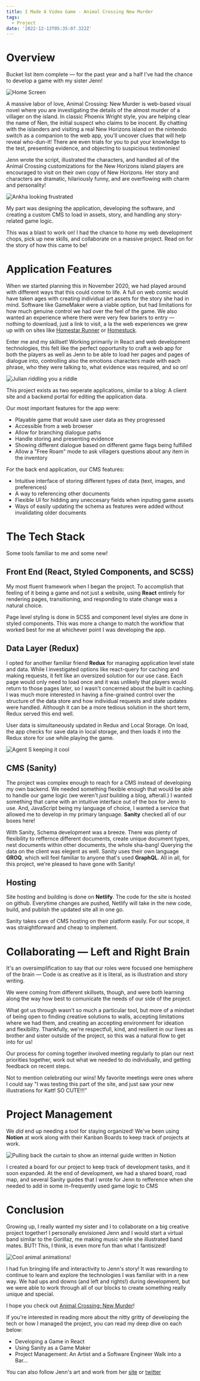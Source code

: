 ```yaml
---
title: I Made A Video Game - Animal Crossing New Murder
tags:
  - Project
date: '2022-12-13T05:35:07.322Z'
---
```


# Overview

Bucket list item complete — for the past year and a half I've had the chance to develop a game with my sister Jenn!

![Home Screen](https://padilla-media.s3.amazonaws.com/blog/acnm/play.png)

A massive labor of love, Animal Crossing: New Murder is web-based visual novel where you are investigating the details of the almost murder of a villager on the island. In classic Phoenix Wright style, you are helping clear the name of Ñen, the initial suspect who claims to be inocent. By chatting with the islanders and visiting a real New Horizons island on the nintendo switch as a companion to the web app, you'll uncover clues that will help reveal who-dun-it! There are even trials for you to put your knowledge to the test, presenting evidence, and objecting to suspicious testimonies!

Jenn wrote the script, illustrated the characters, and handled all of the Animal Crossing customizations for the New Horizons island players are encouraged to visit on their own copy of New Horizons. Her story and characters are dramatic, hilariously funny, and are overflowing with charm and personality!

![Ankha looking frustrated](https://padilla-media.s3.amazonaws.com/blog/acnm/Ankha.png)

My part was designing the application, developing the software, and creating a custom CMS to load in assets, story, and handling any story-related game logic.

This was a blast to work on! I had the chance to hone my web development chops, pick up new skills, and collaborate on a massive project. Read on for the story of how this came to be!

# Application Features

When we started planning this in November 2020, we had played around with different ways that this could come to life. A full on web comic would have taken ages with creating individual art assets for the story she had in mind. Software like GameMaker were a viable option, but had limitations for how much genuine control we had over the feel of the game. We also wanted an experience where there were very few bariers to entry — nothing to download, just a link to visit, a la the web experiences we grew up with on sites like [Homestar Runner](https://homestarrunner.com/) or [Homestuck](https://www.homestuck.com/info-story).

Enter me and my skillset! Working primarily in React and web development technologies, this felt like the perfect opportunity to craft a web app for both the players as well as Jenn to be able to load her pages and pages of dialogue into, controlling also the emotions characters made with each phrase, who they were talking to, what evidence was required, and so on!

![Julian riddling you a riddle](https://padilla-media.s3.amazonaws.com/blog/acnm/Julian.png)

This project exists as two seperate applications, similar to a blog: A client site and a backend portal for editing the application data.

Our most important features for the app were:

- Playable game that would save user data as they progressed
- Accessible from a web browser
- Allow for branching dialogue paths
- Handle storing and presenting evidence
- Showing different dialogue based on different game flags being fulfilled
- Allow a "Free Roam" mode to ask villagers questions about any item in the inventory

For the back end application, our CMS features:

- Intuitive interface of storing different types of data (text, images, and preferences)
- A way to referencing other documents
- Flexible UI for hidding any uneccesary fields when inputing game assets
- Ways of easily updating the schema as features were added without invalidating older documents

# The Tech Stack

Some tools familiar to me and some new!

## Front End (React, Styled Components, and SCSS)

My most fluent framework when I began the project. To accomplish that feeling of it being a game and not just a website, using **React** entirely for rendering pages, transitioning, and responding to state change was a natural choice.

Page level styling is done in SCSS and component level styles are done in styled components. This was more a change to match the workflow that worked best for me at whichever point I was developing the app.

## Data Layer (Redux)

I opted for another familiar friend **Redux** for managing application level state and data. While I investigated options like react-query for caching and making requests, it felt like an oversized solution for our use case. Each page would only need to load once and it was unlikely that players would return to those pages later, so I wasn't concerned about the built in caching. I was much more interested in having a fine-grained control over the structure of the data store and how individual requests and state updates were handled. Although it can be a more tedious solution in the short term, Redux served this end well.

User data is simultaneously updated in Redux and Local Storage. On load, the app checks for save data in local storage, and then loads it into the Redux store for use while playing the game.

![Agent S keeping it cool](https://padilla-media.s3.amazonaws.com/blog/acnm/bag+check.png)

## CMS (Sanity)

The project was complex enough to reach for a CMS instead of developing my own backend. We needed something flexible enough that would be able to handle our game logic (we weren't _just_ building a blog, afterall.) I wanted something that came with an intuitive interface out of the box for Jenn to use. And, JavaScript being my language of choice, I wanted a service that allowed me to develop in my primary language. **Sanity** checked all of our boxes here!

With Sanity, Schema development was a breeze. There was plenty of flexibility to reffernce different documents, create unique document types, nest documents within other documents, the whole sha-bang! Querying the data on the client was elegent as well. Sanity uses their own language **GROQ**, which will feel familiar to anyone that's used **GraphQL**. All in all, for this project, we're pleased to have gone with Sanity!

## Hosting

Site hosting and building is done on **Netlify**. The code for the site is hosted on github. Everytime changes are pushed, Netlify will take in the new code, build, and publish the updated site all in one go.

Sanity takes care of CMS hosting on their platform easily. For our scope, it was straightforward and cheap to implement.

# Collaborating — Left and Right Brain

It's an oversimplification to say that our roles were focused one hemisphere of the brain — Code is as creative as it is literal, as is illustration and story writing.

We were coming from different skillsets, though, and were both learning along the way how best to comunicate the needs of our side of the project.

What got us through wasn't so much a particular tool, but more of a mindset of being open to finding creative solutions to walls, accepting limitations where we had them, and creating an accepting environment for ideation and flexibility. Thankfully, we're respectfull, kind, and resilient in our lives as brother and sister outside of the project, so this was a natural flow to get into for us!

Our process for coming together involved meeting regularly to plan our next priorities together, work out what we needed to do individually, and getting feedback on recent steps.

Not to mention celebrating our wins! My favorite meetings were ones where I could say "I was testing this part of the site, and just saw your new illustrations for Katt! SO CUTE!!!"

# Project Management

We _did_ end up needing a tool for staying organized! We've been using **Notion** at work along with their Kanban Boards to keep track of projects at work.

![Pulling back the curtain to show an internal guide written in Notion](https://padilla-media.s3.amazonaws.com/blog/acnm/NotionGuide.png)

I created a board for our project to keep track of development tasks, and it soon expanded. At the end of development, we had a shared board, road map, and several Sanity guides that I wrote for Jenn to refference when she needed to add in some in-frequently used game logic to CMS

# Conclusion

Growing up, I really wanted my sister and I to collaborate on a big creative project together! I personally envisioned Jenn and I would start a virtual band similar to the Gorillaz, me making music while she illustrated band mates. BUT! This, I think, is even more fun than what I fantisized!

![Cool animal animations!](https://padilla-media.s3.amazonaws.com/blog/acnm/characterSwapAnimations.gif)

I had fun bringing life and interactivity to Jenn's story! It was rewarding to continue to learn and explore the technologies I was familiar with in a new way. We had ups and downs (and left and rights!) during development, but we were able to work through all of our blocks to create something really unique and special.

I hope you check out [Animal Crossing: New Murder](https://acmurdermystery.netlify.app/)!

If you're interested in reading more about the nitty gritty of developing the tech or how I managed the project, you can read my deep dive on each below:

- Developing a Game in React
- Using Sanity as a Game Maker
- Project Management: An Artist and a Software Engineer Walk into a Bar...

You can also follow Jenn's art and work from her [site](https://www.jennpadilla.com/) or [twitter](https://twitter.com/jennpadillart)
